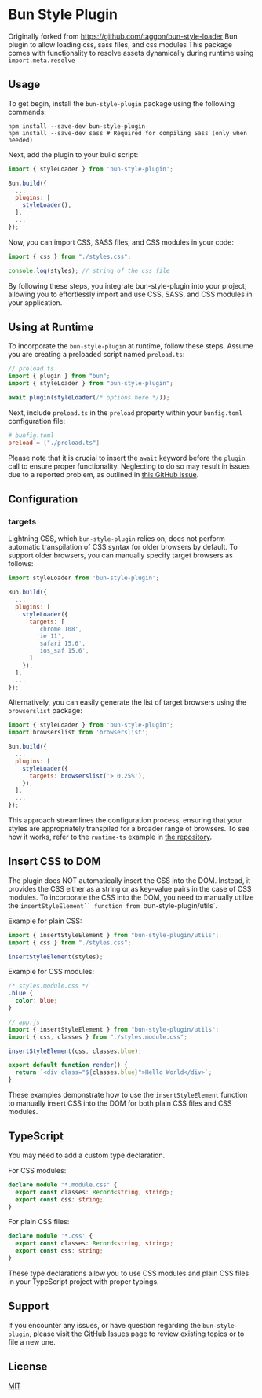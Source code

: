 # Bun Style Plugin

Originally forked from https://github.com/taggon/bun-style-loader
Bun plugin to allow loading css, sass files, and css modules
This package comes with functionality to resolve assets dynamically during runtime using `import.meta.resolve`

## Usage

To get begin, install the `bun-style-plugin` package using the following commands:

```shell
npm install --save-dev bun-style-plugin
npm install --save-dev sass # Required for compiling Sass (only when needed)
```

Next, add the plugin to your build script:

```js
import { styleLoader } from 'bun-style-plugin';

Bun.build({
  ...
  plugins: [
    styleLoader(),
  ],
  ...
});
```

Now, you can import CSS, SASS files, and CSS modules in your code:

```js
import { css } from "./styles.css";

console.log(styles); // string of the css file
```

By following these steps, you integrate bun-style-plugin into your project, allowing you to effortlessly import and use CSS, SASS, and CSS modules in your application.

## Using at Runtime

To incorporate the `bun-style-plugin` at runtime, follow these steps. Assume you are creating a preloaded script named `preload.ts`:

```js
// preload.ts
import { plugin } from "bun";
import { styleLoader } from "bun-style-plugin";

await plugin(styleLoader(/* options here */));
```

Next, include `preload.ts` in the `preload` property within your `bunfig.toml` configuration file:

```toml
# bunfig.toml
preload = ["./preload.ts"]
```

Please note that it is crucial to insert the `await` keyword before the `plugin` call to ensure proper functionality. Neglecting to do so may result in issues due to a reported problem, as outlined in [this GitHub issue](https://github.com/oven-sh/bun/issues/5520).

## Configuration

### targets

Lightning CSS, which `bun-style-plugin` relies on, does not perform automatic transpilation of CSS syntax for older browsers by default. To support older browsers, you can manually specify target browsers as follows:

```js
import styleLoader from 'bun-style-plugin';

Bun.build({
  ...
  plugins: [
    styleLoader({
      targets: [
        'chrome 108',
        'ie 11',
        'safari 15.6',
        'ios_saf 15.6',
      ]
    }),
  ],
  ...
});
```

Alternatively, you can easily generate the list of target browsers using the `browserslist` package:

```js
import { styleLoader } from 'bun-style-plugin';
import browserslist from 'browserslist';

Bun.build({
  ...
  plugins: [
    styleLoader({
      targets: browserslist('> 0.25%'),
    }),
  ],
  ...
});
```

This approach streamlines the configuration process, ensuring that your styles are appropriately transpiled for a broader range of browsers. To see how it works, refer to the `runtime-ts` example in [the repository](https://github.com/SPWizard01/bun-style-plugin).

## Insert CSS to DOM

The plugin does NOT automatically insert the CSS into the DOM. Instead, it provides the CSS either as a string or as key-value pairs in the case of CSS modules. To incorporate the CSS into the DOM, you need to manually utilize the ` insertStyleElement`` function from  `bun-style-plugin/utils`.

Example for plain CSS:

```js
import { insertStyleElement } from "bun-style-plugin/utils";
import { css } from "./styles.css";

insertStyleElement(styles);
```

Example for CSS modules:

```css
/* styles.module.css */
.blue {
  color: blue;
}
```

```js
// app.js
import { insertStyleElement } from "bun-style-plugin/utils";
import { css, classes } from "./styles.module.css";

insertStyleElement(css, classes.blue);

export default function render() {
  return `<div class="${classes.blue}">Hello World</div>`;
}
```

These examples demonstrate how to use the `insertStyleElement` function to manually insert CSS into the DOM for both plain CSS files and CSS modules.

## TypeScript

You may need to add a custom type declaration.

For CSS modules:

```typescript
declare module "*.module.css" {
  export const classes: Record<string, string>;
  export const css: string;
}


```

For plain CSS files:

```typescript
declare module '*.css' {
  export const classes: Record<string, string>;
  export const css: string;
}
```

These type declarations allow you to use CSS modules and plain CSS files in your TypeScript project with proper typings.

## Support

If you encounter any issues, or have question regarding the `bun-style-plugin`, please visit the [GitHub Issues](https://github.com/SPWizard01/bun-style-plugin/issues) page to review existing topics or to file a new one.

## License

[MIT](./LICENSE)
